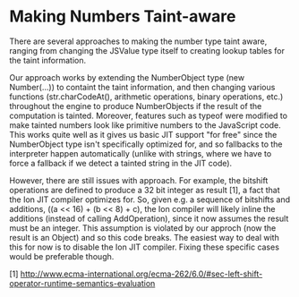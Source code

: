 # Making Numbers Taint-aware

There are several approaches to making the number type taint aware, ranging from
changing the JSValue type itself to creating lookup tables for the taint
information.

Our approach works by extending the NumberObject type (new Number(...)) to
containt the taint information, and then changing various functions (str.charCodeAt(),
arithmetic operations, binary operations, etc.) throughout the engine to produce NumberObjects if the
result of the computation is tainted.
Moreover, features such as typeof were modified to make tainted numbers look
like primitive numbers to the JavaScript code.
This works quite well as it gives us basic JIT support "for free" since the
NumberObject type isn't specifically optimized for, and so fallbacks to the
interpreter happen automatically (unlike with strings, where we have to
force a fallback if we detect a tainted string in the JIT code).

However, there are still issues with approach. For example, the bitshift
operations are defined to produce a 32 bit integer as result [1], a fact that the Ion
JIT compiler optimizes for. So, given e.g. a sequence of bitshifts and
additions, ((a << 16) + (b << 8) + c), the Ion compiler will likely inline the
additions (instead of calling AddOperation), since it now assumes the result
must be an integer. This assumption is violated by our approch (now the result
is an Object) and so this code breaks.
The easiest way to deal with this for now is to disable the Ion JIT compiler. Fixing
these specific cases would be preferable though.


[1] http://www.ecma-international.org/ecma-262/6.0/#sec-left-shift-operator-runtime-semantics-evaluation

